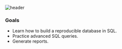![header]('.\visuals\World-Bank-Database-Header.png')

### Goals
- Learn how to build a reproducible database in SQL.
- Practice advanced SQL queries.
- Generate reports.
